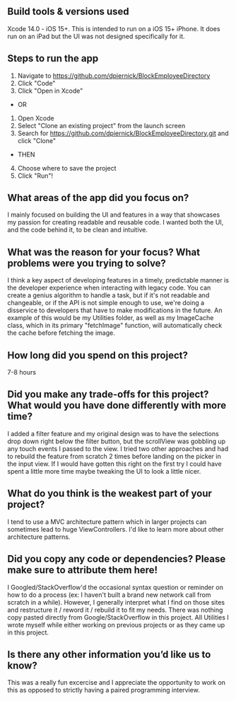 ## Build tools & versions used
Xcode 14.0 - iOS 15+.
This is intended to run on a iOS 15+ iPhone. It does run on an iPad but the UI was not designed specifically for it.

## Steps to run the app
1. Navigate to https://github.com/dpiernick/BlockEmployeeDirectory
2. Click "Code"
3. Click "Open in Xcode"
 - OR
1. Open Xcode
2. Select "Clone an existing project" from the launch screen
3. Search for https://github.com/dpiernick/BlockEmployeeDirectory.git and click "Clone"
 - THEN
4. Choose where to save the project
5. Click "Run"!

## What areas of the app did you focus on?
I mainly focused on building the UI and features in a way that showcases my passion for creating readable and reusable code.
I wanted both the UI, and the code behind it, to be clean and intuitive.

## What was the reason for your focus? What problems were you trying to solve?
I think a key aspect of developing features in a timely, predictable manner is the developer experience when interacting with legacy code.
You can create a genius algorithm to handle a task, but if it's not readable and changeable, or if the API is not simple enough to use, we're doing a disservice to developers that have to make modifications in the future.
An example of this would be my Utilities folder, as well as my ImageCache class, which in its primary "fetchImage" function, will automatically check the cache before fetching the image.

## How long did you spend on this project?
7-8 hours

## Did you make any trade-offs for this project? What would you have done differently with more time?
I added a filter feature and my original design was to have the selections drop down right below the filter button, but the scrollView was gobbling up any touch events I passed to the view.
I tried two other approaches and had to rebuild the feature from scratch 2 times before landing on the picker in the input view.
If I would have gotten this right on the first try I could have spent a little more time maybe tweaking the UI to look a little nicer.

## What do you think is the weakest part of your project?
I tend to use a MVC architecture pattern which in larger projects can sometimes lead to huge ViewControllers.  I'd like to learn more about other architecture patterns.

## Did you copy any code or dependencies? Please make sure to attribute them here!
I Googled/StackOverflow'd the occasional syntax question or reminder on how to do a process (ex: I haven't built a brand new network call from scratch in a while).
However, I generally interpret what I find on those sites and restructure it / reword it / rebuild it to fit my needs. There was nothing copy pasted directly from Google/StackOverflow in this project.
All Utilities I wrote myself while either working on previous projects or as they came up in this project.

## Is there any other information you’d like us to know?
This was a really fun excercise and I appreciate the opportunity to work on this as opposed to strictly having a paired programming interview.
